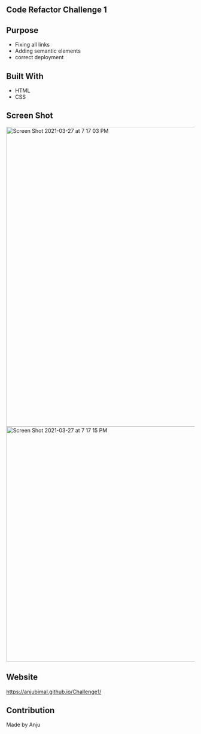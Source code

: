## Code Refactor Challenge 1

## Purpose
- Fixing all links
- Adding semantic elements
- correct deployment

## Built With
* HTML
* CSS

## Screen Shot

<img width="801" alt="Screen Shot 2021-03-27 at 7 17 03 PM" src="https://user-images.githubusercontent.com/43347674/112737454-201ef000-8f31-11eb-9bd3-bab1a31f6efe.png">
<img width="629" alt="Screen Shot 2021-03-27 at 7 17 15 PM" src="https://user-images.githubusercontent.com/43347674/112737459-257c3a80-8f31-11eb-9f1d-d0f23a5be0e4.png">



## Website
https://anjubimal.github.io/Challenge1/

## Contribution
Made by Anju
